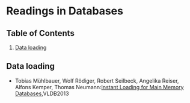 # Readings in Databases
## Table of Contents
1. [Data loading](#data-loading)

## <a name="data-loading"> Data loading
  * Tobias Mühlbauer, Wolf Rödiger, Robert Seilbeck, Angelika Reiser, Alfons Kemper, Thomas Neumann:[Instant Loading for Main Memory Databases](http://www.vldb.org/pvldb/vol6/p1702-muehlbauer.pdf),VLDB2013
